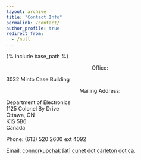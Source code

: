 ```yaml
---
layout: archive
title: "Contact Info"
permalink: /contact/
author_profile: true
redirect_from:
  - /null
---
```


{% include base_path %}



<p style="text-align: center;">
Office:
  
3032 Minto Case Building
</p>

<p style="text-align: center;">
Mailing Address:

Department of Electronics<br>
1125 Colonel By Drive<br>
Ottawa, ON<br>
K1S 5B6<br>
Canada</p>

Phone: (613) 520 2600 ext 4092

Email: [connorkupchak [at] cunet dot carleton dot ca](mailto:connorkupchak@cunet.carleton.ca).
